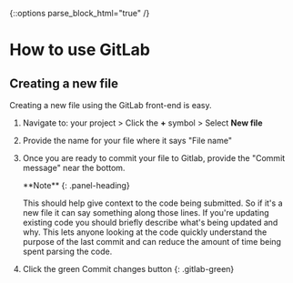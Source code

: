 {::options parse_block_html="true" /}

# How to use GitLab

## Creating a new file

Creating a new file using the GitLab front-end is easy. 

1. Navigate to: your project > Click the **+** symbol > Select **New file**
2. Provide the name for your file where it says "File name"
3. Once you are ready to commit your file to Gitlab, provide the 
   "Commit message" near the bottom.
   <div class="panel panel-info">
    **Note**
    {: .panel-heading}
    <div class="panel-body">

    This should help give context to the code being submitted. So if it's a new
    file it can say something along those lines. If you're updating existing
    code you should briefly describe what's being updated and why. This lets
    anyone looking at the code quickly understand the purpose of the last
    commit and can reduce the amount of time being spent parsing the code.

    </div>
    </div>

4. Click the green Commit changes button {: .gitlab-green}